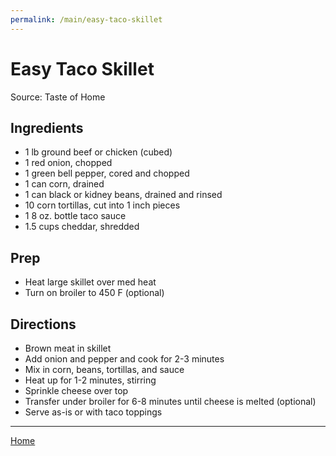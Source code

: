 ```yaml
---
permalink: /main/easy-taco-skillet
---
```

# Easy Taco Skillet

Source: Taste of Home

## Ingredients

- 1 lb ground beef or chicken (cubed)
- 1 red onion, chopped
- 1 green bell pepper, cored and chopped
- 1 can corn, drained
- 1 can black or kidney beans, drained and rinsed
- 10 corn tortillas, cut into 1 inch pieces
- 1 8 oz. bottle taco sauce
- 1.5 cups cheddar, shredded

## Prep

- Heat large skillet over med heat
- Turn on broiler to 450 F (optional)

## Directions

- Brown meat in skillet
- Add onion and pepper and cook for 2-3 minutes
- Mix in corn, beans, tortillas, and sauce
- Heat up for 1-2 minutes, stirring
- Sprinkle cheese over top
- Transfer under broiler for 6-8 minutes until cheese is melted (optional)
- Serve as-is or with taco toppings

---

[Home](https://thomasjbarrett82.github.io)
